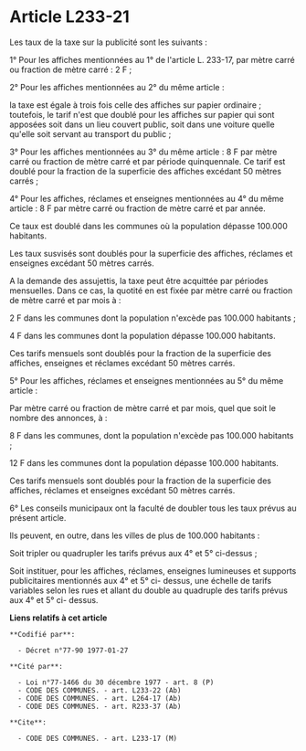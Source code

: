 # Article L233-21

Les taux de la taxe sur la publicité sont les suivants :

1° Pour les affiches mentionnées au 1° de l'article L. 233-17, par mètre carré ou fraction de mètre carré : 2 F ;

2° Pour les affiches mentionnées au 2° du même article :

la taxe est égale à trois fois celle des affiches sur papier ordinaire ; toutefois, le tarif n'est que doublé pour les
affiches sur papier qui sont apposées soit dans un lieu couvert public, soit dans une voiture quelle qu'elle soit servant au
transport du public ;

3° Pour les affiches mentionnées au 3° du même article : 8 F par mètre carré ou fraction de mètre carré et par période
quinquennale. Ce tarif est doublé pour la fraction de la superficie des affiches excédant 50 mètres carrés ;

4° Pour les affiches, réclames et enseignes mentionnées au 4° du même article : 8 F par mètre carré ou fraction de mètre
carré et par année.

Ce taux est doublé dans les communes où la population dépasse 100.000 habitants.

Les taux susvisés sont doublés pour la superficie des affiches, réclames et enseignes excédant 50 mètres carrés.

A la demande des assujettis, la taxe peut être acquittée par périodes mensuelles. Dans ce cas, la quotité en est fixée par
mètre carré ou fraction de mètre carré et par mois à :

2 F dans les communes dont la population n'excède pas 100.000 habitants ;

4 F dans les communes dont la population dépasse 100.000 habitants.

Ces tarifs mensuels sont doublés pour la fraction de la superficie des affiches, enseignes et réclames excédant 50 mètres
carrés.

5° Pour les affiches, réclames et enseignes mentionnées au 5° du même article :

Par mètre carré ou fraction de mètre carré et par mois, quel que soit le nombre des annonces, à :

8 F dans les communes, dont la population n'excède pas 100.000 habitants ;

12 F dans les communes dont la population dépasse 100.000 habitants.

Ces tarifs mensuels sont doublés pour la fraction de la superficie des affiches, réclames et enseignes excédant 50 mètres
carrés.

6° Les conseils municipaux ont la faculté de doubler tous les taux prévus au présent article.

Ils peuvent, en outre, dans les villes de plus de 100.000 habitants :

Soit tripler ou quadrupler les tarifs prévus aux 4° et 5° ci-dessus ;

Soit instituer, pour les affiches, réclames, enseignes lumineuses et supports publicitaires mentionnés aux 4° et 5° ci-
dessus, une échelle de tarifs variables selon les rues et allant du double au quadruple des tarifs prévus aux 4° et 5° ci-
dessus.

**Liens relatifs à cet article**

	**Codifié par**:

	  - Décret n°77-90 1977-01-27

	**Cité par**:

	  - Loi n°77-1466 du 30 décembre 1977 - art. 8 (P)
	  - CODE DES COMMUNES. - art. L233-22 (Ab)
	  - CODE DES COMMUNES. - art. L264-17 (Ab)
	  - CODE DES COMMUNES. - art. R233-37 (Ab)

	**Cite**:

	  - CODE DES COMMUNES. - art. L233-17 (M)
